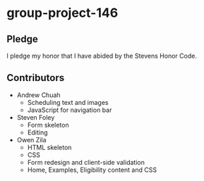 # group-project-146
## Pledge
I pledge my honor that I have abided by the Stevens Honor Code.
## Contributors
- Andrew Chuah
  - Scheduling text and images
  - JavaScript for navigation bar
- Steven Foley
  - Form skeleton
  - Editing
- Owen Zila
  - HTML skeleton
  - CSS
  - Form redesign and client-side validation
  - Home, Examples, Eligibility content and CSS
